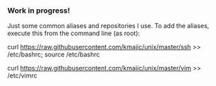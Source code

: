 ### Work in progress! ###

Just some common aliases and repositories I use. To add the aliases, execute this from the command line (as root):

curl https://raw.githubusercontent.com/kmajic/unix/master/ssh >> /etc/bashrc; source /etc/bashrc

curl https://raw.githubusercontent.com/kmajic/unix/master/vim >> /etc/vimrc
